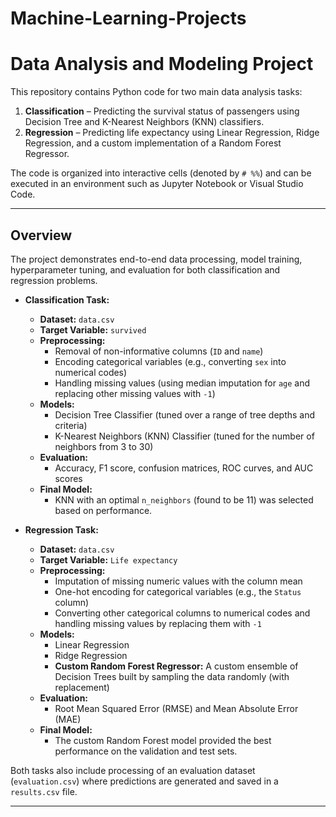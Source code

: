 # Machine-Learning-Projects
# Data Analysis and Modeling Project

This repository contains Python code for two main data analysis tasks:
1. **Classification** – Predicting the survival status of passengers using Decision Tree and K-Nearest Neighbors (KNN) classifiers.
2. **Regression** – Predicting life expectancy using Linear Regression, Ridge Regression, and a custom implementation of a Random Forest Regressor.

The code is organized into interactive cells (denoted by `# %%`) and can be executed in an environment such as Jupyter Notebook or Visual Studio Code.

---

## Overview

The project demonstrates end-to-end data processing, model training, hyperparameter tuning, and evaluation for both classification and regression problems.

- **Classification Task:**  
  - **Dataset:** `data.csv`  
  - **Target Variable:** `survived`  
  - **Preprocessing:**  
    - Removal of non-informative columns (`ID` and `name`)
    - Encoding categorical variables (e.g., converting `sex` into numerical codes)
    - Handling missing values (using median imputation for `age` and replacing other missing values with `-1`)
  - **Models:**  
    - Decision Tree Classifier (tuned over a range of tree depths and criteria)
    - K-Nearest Neighbors (KNN) Classifier (tuned for the number of neighbors from 3 to 30)
  - **Evaluation:**  
    - Accuracy, F1 score, confusion matrices, ROC curves, and AUC scores
  - **Final Model:**  
    - KNN with an optimal `n_neighbors` (found to be 11) was selected based on performance.

- **Regression Task:**  
  - **Dataset:** `data.csv`  
  - **Target Variable:** `Life expectancy`  
  - **Preprocessing:**  
    - Imputation of missing numeric values with the column mean
    - One-hot encoding for categorical variables (e.g., the `Status` column)
    - Converting other categorical columns to numerical codes and handling missing values by replacing them with `-1`
  - **Models:**  
    - Linear Regression
    - Ridge Regression
    - **Custom Random Forest Regressor:** A custom ensemble of Decision Trees built by sampling the data randomly (with replacement)
  - **Evaluation:**  
    - Root Mean Squared Error (RMSE) and Mean Absolute Error (MAE)
  - **Final Model:**  
    - The custom Random Forest model provided the best performance on the validation and test sets.

Both tasks also include processing of an evaluation dataset (`evaluation.csv`) where predictions are generated and saved in a `results.csv` file.

---


